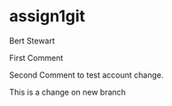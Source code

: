 # assign1git
Bert Stewart

First Comment

Second Comment to test account change.

This is a change on new branch
